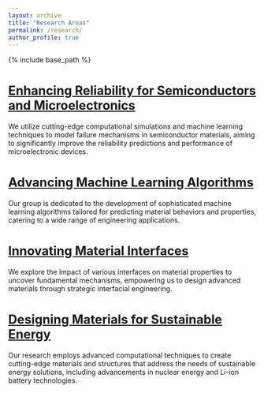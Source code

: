 ```yaml
---
layout: archive
title: "Research Areas"
permalink: /research/
author_profile: true
---
```


{% include base_path %}

<a href="/research_microelectronics" style="font-size: 25px; font-weight: bold;">Enhancing Reliability for Semiconductors and Microelectronics</a>
======
We utilize cutting-edge computational simulations and machine learning techniques to model failure mechanisms in semiconductor materials, aiming to significantly improve the reliability predictions and performance of microelectronic devices.

<a href="/research_AI" style="font-size: 25px; font-weight: bold;">Advancing Machine Learning Algorithms</a>
======
Our group is dedicated to the development of sophisticated machine learning algorithms tailored for predicting material behaviors and properties, catering to a wide range of engineering applications.

<a href="/research_interfaces" style="font-size: 25px; font-weight: bold;">Innovating Material Interfaces</a>
======
We explore the impact of various interfaces on material properties to uncover fundamental mechanisms, empowering us to design advanced materials through strategic interfacial engineering.

<a href="/research_energy_materials" style="font-size: 25px; font-weight: bold;">Designing Materials for Sustainable Energy</a>
======
Our research employs advanced computational techniques to create cutting-edge materials and structures that address the needs of sustainable energy solutions, including advancements in nuclear energy and Li-ion battery technologies.


